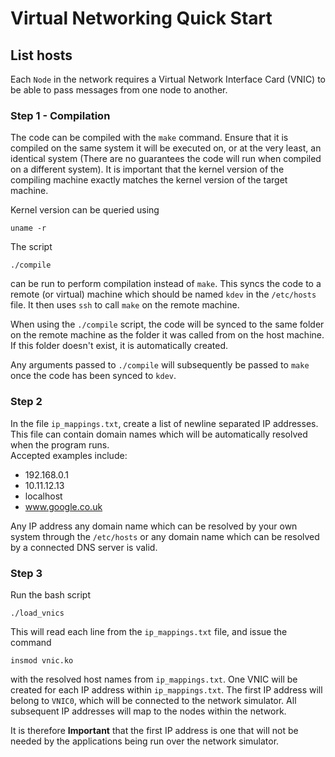 # Virtual Networking Quick Start

## List hosts

Each `Node` in the network requires a Virtual Network Interface Card (VNIC)
to be able to pass messages from one node to another.

### Step 1 - Compilation
The code can be compiled with the `make` command. Ensure that it is compiled
on the same system it will be executed on, or at the very least, an identical
system 
(There are no guarantees the code will run when compiled on a 
different system). It is important that the kernel version 
of the compiling machine
exactly matches the kernel version of the target machine.

Kernel version can be queried using
```
uname -r
```

The script 
```
./compile
```
can be run to perform compilation instead of `make`. This syncs the code
to a remote (or virtual) machine which should be named `kdev` in the
`/etc/hosts` file.
It then uses `ssh` to call `make` on the remote machine.

When using the `./compile` script, the code will be synced to the same
folder on the remote machine as the folder it was called from on the host
machine. If this folder doesn't exist, it is automatically created.

Any arguments passed to `./compile` will subsequently be passed to `make`
once the code has been synced to `kdev`.

### Step 2
In the file `ip_mappings.txt`, create a list of newline separated IP
addresses. This file can contain domain names which will be automatically
resolved when the program runs.  
Accepted examples include:
* 192.168.0.1
* 10.11.12.13
* localhost
* www.google.co.uk

Any IP address any domain name which can be resolved by your own system through
the `/etc/hosts` or any domain name which can be resolved by a connected
DNS server is valid.

### Step 3
Run the bash script
```
./load_vnics
```
This will read each line from the
`ip_mappings.txt` file, and issue the command
```
insmod vnic.ko
```
with the resolved host names from `ip_mappings.txt`. One VNIC will be created
for each IP address within `ip_mappings.txt`. The first IP address will belong
to `VNIC0`, which will be connected to the network simulator. All subsequent
IP addresses will map to the nodes within the network.

It is therefore **Important** that the first IP address is one that will
not be needed by the applications being run over the network simulator.